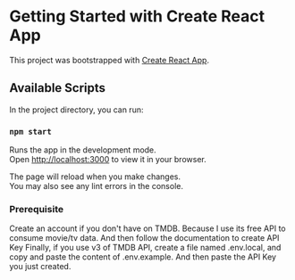# Getting Started with Create React App

This project was bootstrapped with [Create React App](https://github.com/facebook/create-react-app).

## Available Scripts

In the project directory, you can run:

### `npm start`

Runs the app in the development mode.\
Open [http://localhost:3000](http://localhost:3000) to view it in your browser.

The page will reload when you make changes.\
You may also see any lint errors in the console.

### Prerequisite
Create an account if you don't have on TMDB. Because I use its free API to consume movie/tv data.
And then follow the documentation to create API Key
Finally, if you use v3 of TMDB API, create a file named .env.local, and copy and paste the content of .env.example. And then paste the API Key you just created.
